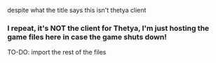 despite what the title says this isn't thetya client


### I repeat, it's NOT the client for Thetya, I'm just hosting the game files here in case the game shuts down!


TO-DO: import the rest of the files
